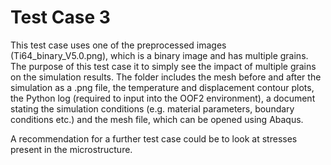 # Test Case 3

This test case uses one of the preprocessed images (Ti64_binary_V5.0.png), which is a binary image and has multiple grains. The purpose of this test case it to simply see the impact of multiple grains on the simulation results. The folder includes the mesh before and after the simulation as a .png file, the temperature and displacement contour plots, the Python log (required to input into the OOF2 environment), a document stating the simulation conditions (e.g. material parameters, boundary conditions etc.) and the mesh file, which can be opened using Abaqus.

A recommendation for a further test case could be to look at stresses present in the microstructure.
